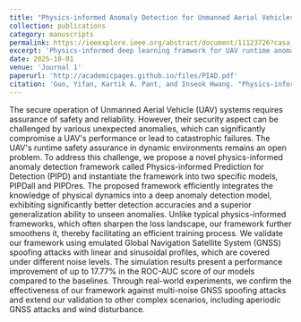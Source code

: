 ```yaml
---
title: "Physics-informed Anomaly Detection for Unmanned Aerial Vehicles"
collection: publications
category: manuscripts
permalink: https://ieeexplore.ieee.org/abstract/document/11123726?casa_token=lYP5PbFULT0AAAAA:_Ve-oHdzJt6uBP8hus1JUXtPjhk9qse9h9Dx-VvMHbnVcZ4sfEbInnPR3PHSn-PHGgH98VAA
excerpt: 'Physics-informed deep learning framwork for UAV runtime anomaly detection.'
date: 2025-10-01
venue: 'Journal 1'
paperurl: 'http://academicpages.github.io/files/PIAD.pdf'
citation: 'Guo, Yifan, Kartik A. Pant, and Inseok Hwang. "Physics-informed Anomaly Detection for Unmanned Aerial Vehicles." IEEE Robotics and Automation Letters (2025).'
---
```


The secure operation of Unmanned Aerial Vehicle (UAV) systems requires assurance of safety and reliability. However, their security aspect can be challenged by various unexpected anomalies, which can significantly compromise a UAV's performance or lead to catastrophic failures. The UAV's runtime safety assurance in dynamic environments remains an open problem. To address this challenge, we propose a novel physics-informed anomaly detection framework called Physics-informed Prediction for Detection (PIPD) and instantiate the framework into two specific models, PIPDall and PIPDres. The proposed framework efficiently integrates the knowledge of physical dynamics into a deep anomaly detection model, exhibiting significantly better detection accuracies and a superior generalization ability to unseen anomalies. Unlike typical physics-informed frameworks, which often sharpen the loss landscape, our framework further smoothens it, thereby facilitating an efficient training process. We validate our framework using emulated Global Navigation Satellite System (GNSS) spoofing attacks with linear and sinusoidal profiles, which are covered under different noise levels. The simulation results present a performance improvement of up to 17.77% in the ROC-AUC score of our models compared to the baselines. Through real-world experiments, we confirm the effectiveness of our framework against multi-noise GNSS spoofing attacks and extend our validation to other complex scenarios, including aperiodic GNSS attacks and wind disturbance.
